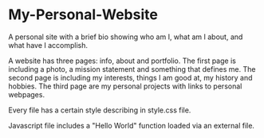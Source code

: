 # My-Personal-Website

A personal site with a brief bio showing who am I, what am I about, and what have I accomplish.

A website has three pages: info, about and portfolio.
The first page is including a photo, a mission statement and something that defines me.
The second page is including my interests, things I am good at, my history and hobbies.
The third page are my personal projects with links to personal webpages.

Every file has a certain style describing in style.css file.

Javascript file includes a "Hello World" function loaded via an external file.
